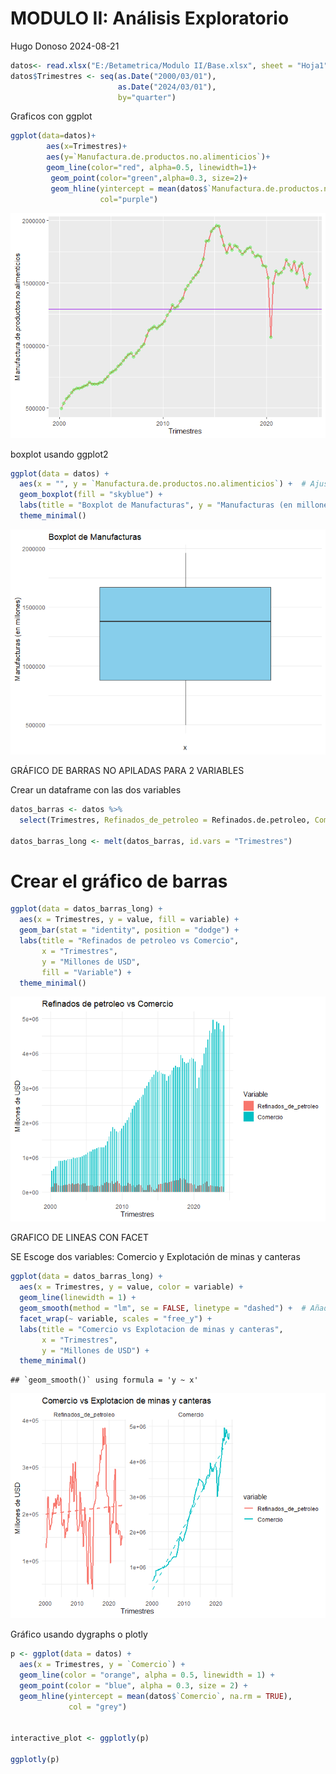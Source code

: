 MODULO II: Análisis Exploratorio
================
Hugo Donoso
2024-08-21

``` r
datos<- read.xlsx("E:/Betametrica/Modulo II/Base.xlsx", sheet = "Hoja1", detectDates = T )
datos$Trimestres <- seq(as.Date("2000/03/01"),
                        as.Date("2024/03/01"), 
                        by="quarter")
```

Graficos con ggplot

``` r
ggplot(data=datos)+
        aes(x=Trimestres)+
        aes(y=`Manufactura.de.productos.no.alimenticios`)+
        geom_line(color="red", alpha=0.5, linewidth=1)+
         geom_point(color="green",alpha=0.3, size=2)+
         geom_hline(yintercept = mean(datos$`Manufactura.de.productos.no.alimenticios`,na.rm = TRUE),
                    col="purple")
```

![](MODULO_2_Hugo_Donoso_files/figure-gfm/unnamed-chunk-2-1.png)<!-- -->

boxplot usando ggplot2

``` r
ggplot(data = datos) +
  aes(x = "", y = `Manufactura.de.productos.no.alimenticios`) +  # Ajusta el nombre de la columna según tus datos
  geom_boxplot(fill = "skyblue") +
  labs(title = "Boxplot de Manufacturas", y = "Manufacturas (en millones)") +
  theme_minimal()
```

![](MODULO_2_Hugo_Donoso_files/figure-gfm/unnamed-chunk-3-1.png)<!-- -->

GRÁFICO DE BARRAS NO APILADAS PARA 2 VARIABLES

Crear un dataframe con las dos variables

``` r
datos_barras <- datos %>%
  select(Trimestres, Refinados_de_petroleo = Refinados.de.petroleo, Comercio = `Comercio`)

datos_barras_long <- melt(datos_barras, id.vars = "Trimestres")
```

# Crear el gráfico de barras

``` r
ggplot(data = datos_barras_long) +
  aes(x = Trimestres, y = value, fill = variable) +
  geom_bar(stat = "identity", position = "dodge") +
  labs(title = "Refinados de petroleo vs Comercio",
       x = "Trimestres",
       y = "Millones de USD",
       fill = "Variable") +
  theme_minimal()
```

![](MODULO_2_Hugo_Donoso_files/figure-gfm/unnamed-chunk-5-1.png)<!-- -->

GRAFICO DE LINEAS CON FACET

SE Escoge dos variables: Comercio y Explotación de minas y canteras

``` r
ggplot(data = datos_barras_long) +
  aes(x = Trimestres, y = value, color = variable) +
  geom_line(linewidth = 1) +
  geom_smooth(method = "lm", se = FALSE, linetype = "dashed") +  # Añadir línea de tendencia
  facet_wrap(~ variable, scales = "free_y") +
  labs(title = "Comercio vs Explotacion de minas y canteras",
       x = "Trimestres",
       y = "Millones de USD") +
  theme_minimal()
```

    ## `geom_smooth()` using formula = 'y ~ x'

![](MODULO_2_Hugo_Donoso_files/figure-gfm/unnamed-chunk-6-1.png)<!-- -->

Gráfico usando dygraphs o plotly

``` r
p <- ggplot(data = datos) +
  aes(x = Trimestres, y = `Comercio`) +
  geom_line(color = "orange", alpha = 0.5, linewidth = 1) +
  geom_point(color = "blue", alpha = 0.3, size = 2) +
  geom_hline(yintercept = mean(datos$`Comercio`, na.rm = TRUE),
             col = "grey")


interactive_plot <- ggplotly(p)

ggplotly(p)
```

<div class="plotly html-widget html-fill-item-overflow-hidden html-fill-item" id="htmlwidget-e933deffce6254d5f546" style="width:672px;height:480px;"></div>
<script type="application/json" data-for="htmlwidget-e933deffce6254d5f546">{"x":{"data":[{"x":[11017,11109,11201,11292,11382,11474,11566,11657,11747,11839,11931,12022,12112,12204,12296,12387,12478,12570,12662,12753,12843,12935,13027,13118,13208,13300,13392,13483,13573,13665,13757,13848,13939,14031,14123,14214,14304,14396,14488,14579,14669,14761,14853,14944,15034,15126,15218,15309,15400,15492,15584,15675,15765,15857,15949,16040,16130,16222,16314,16405,16495,16587,16679,16770,16861,16953,17045,17136,17226,17318,17410,17501,17591,17683,17775,17866,17956,18048,18140,18231,18322,18414,18506,18597,18687,18779,18871,18962,19052,19144,19236,19327,19417,19509,19601,19692,19783],"y":[597859.04607693595,654456.98135304602,721966.59605116502,736874.324411751,885445.66409305797,888402.86730448599,893275.74507279706,922498.52730909002,908748.67116619204,936588.94608542998,936974.66681764205,937459.17078012903,989891.17772632302,974342.88148232806,985226.13078304299,1002537.5248533899,992314.88980320701,1022889.7468617799,1050948.46786972,1077894.30385557,1132936.4507506201,1157745.0396688001,1158950.3428507801,1212753.8450088601,1230857.56148665,1256640.72489596,1282933.9098034899,1280103.0594873601,1280289.25406183,1285025.3119027901,1341404.7002612001,1454865.7998506301,1596562.76929815,1735431.59830658,1860970.1360877,1809749.87926985,1736936.52242592,1719153.3214402299,1754868.8524072999,1817929.4931048299,1902760.2170696401,1981970.94897333,2062002.9346268401,2147666.0050074402,2287481.7878958099,2396170.91381831,2481103.8768650298,2576756.83039233,2644103.6092694299,2704586.7760557402,2748632.3190509002,2795993.5532102999,2989784.31102882,3055742.6913779601,3163439.8625829602,3244629.2402410801,3308610.28015737,3385186.72060426,3499508.4612524398,3462708.0542613701,3482807.12237775,3438336.90146446,3410041.4463350698,3397826.1397694498,3210087.5138594098,3337168.3799733901,3381448.38844166,3497470.1465373598,3577847.76991498,3631273.9227296999,3597984.4530052198,3596814.3726509102,3951708.1509743901,3854142.68502616,3743401.0520483302,3699622.1119511798,3739000.6260189102,3829329.1164277499,3872594.0195836602,3835762.2379713301,3753050.64932627,2993465.3763209502,3299283.4129672302,3556615.5613876302,3654158.1086917599,3990411.9091044501,4169258.3586398,4400528.6235628398,4651384.18324262,4591801.9557489399,4958755.3996510999,4696958.4613573505,4905219.1490892703,4863496.6132159997,4693909.1267459802,4619885.34824319,4804580.7535879603],"text":["Trimestres: 2000-03-01<br />Comercio:  597859.0","Trimestres: 2000-06-01<br />Comercio:  654457.0","Trimestres: 2000-09-01<br />Comercio:  721966.6","Trimestres: 2000-12-01<br />Comercio:  736874.3","Trimestres: 2001-03-01<br />Comercio:  885445.7","Trimestres: 2001-06-01<br />Comercio:  888402.9","Trimestres: 2001-09-01<br />Comercio:  893275.7","Trimestres: 2001-12-01<br />Comercio:  922498.5","Trimestres: 2002-03-01<br />Comercio:  908748.7","Trimestres: 2002-06-01<br />Comercio:  936588.9","Trimestres: 2002-09-01<br />Comercio:  936974.7","Trimestres: 2002-12-01<br />Comercio:  937459.2","Trimestres: 2003-03-01<br />Comercio:  989891.2","Trimestres: 2003-06-01<br />Comercio:  974342.9","Trimestres: 2003-09-01<br />Comercio:  985226.1","Trimestres: 2003-12-01<br />Comercio: 1002537.5","Trimestres: 2004-03-01<br />Comercio:  992314.9","Trimestres: 2004-06-01<br />Comercio: 1022889.7","Trimestres: 2004-09-01<br />Comercio: 1050948.5","Trimestres: 2004-12-01<br />Comercio: 1077894.3","Trimestres: 2005-03-01<br />Comercio: 1132936.5","Trimestres: 2005-06-01<br />Comercio: 1157745.0","Trimestres: 2005-09-01<br />Comercio: 1158950.3","Trimestres: 2005-12-01<br />Comercio: 1212753.8","Trimestres: 2006-03-01<br />Comercio: 1230857.6","Trimestres: 2006-06-01<br />Comercio: 1256640.7","Trimestres: 2006-09-01<br />Comercio: 1282933.9","Trimestres: 2006-12-01<br />Comercio: 1280103.1","Trimestres: 2007-03-01<br />Comercio: 1280289.3","Trimestres: 2007-06-01<br />Comercio: 1285025.3","Trimestres: 2007-09-01<br />Comercio: 1341404.7","Trimestres: 2007-12-01<br />Comercio: 1454865.8","Trimestres: 2008-03-01<br />Comercio: 1596562.8","Trimestres: 2008-06-01<br />Comercio: 1735431.6","Trimestres: 2008-09-01<br />Comercio: 1860970.1","Trimestres: 2008-12-01<br />Comercio: 1809749.9","Trimestres: 2009-03-01<br />Comercio: 1736936.5","Trimestres: 2009-06-01<br />Comercio: 1719153.3","Trimestres: 2009-09-01<br />Comercio: 1754868.9","Trimestres: 2009-12-01<br />Comercio: 1817929.5","Trimestres: 2010-03-01<br />Comercio: 1902760.2","Trimestres: 2010-06-01<br />Comercio: 1981970.9","Trimestres: 2010-09-01<br />Comercio: 2062002.9","Trimestres: 2010-12-01<br />Comercio: 2147666.0","Trimestres: 2011-03-01<br />Comercio: 2287481.8","Trimestres: 2011-06-01<br />Comercio: 2396170.9","Trimestres: 2011-09-01<br />Comercio: 2481103.9","Trimestres: 2011-12-01<br />Comercio: 2576756.8","Trimestres: 2012-03-01<br />Comercio: 2644103.6","Trimestres: 2012-06-01<br />Comercio: 2704586.8","Trimestres: 2012-09-01<br />Comercio: 2748632.3","Trimestres: 2012-12-01<br />Comercio: 2795993.6","Trimestres: 2013-03-01<br />Comercio: 2989784.3","Trimestres: 2013-06-01<br />Comercio: 3055742.7","Trimestres: 2013-09-01<br />Comercio: 3163439.9","Trimestres: 2013-12-01<br />Comercio: 3244629.2","Trimestres: 2014-03-01<br />Comercio: 3308610.3","Trimestres: 2014-06-01<br />Comercio: 3385186.7","Trimestres: 2014-09-01<br />Comercio: 3499508.5","Trimestres: 2014-12-01<br />Comercio: 3462708.1","Trimestres: 2015-03-01<br />Comercio: 3482807.1","Trimestres: 2015-06-01<br />Comercio: 3438336.9","Trimestres: 2015-09-01<br />Comercio: 3410041.4","Trimestres: 2015-12-01<br />Comercio: 3397826.1","Trimestres: 2016-03-01<br />Comercio: 3210087.5","Trimestres: 2016-06-01<br />Comercio: 3337168.4","Trimestres: 2016-09-01<br />Comercio: 3381448.4","Trimestres: 2016-12-01<br />Comercio: 3497470.1","Trimestres: 2017-03-01<br />Comercio: 3577847.8","Trimestres: 2017-06-01<br />Comercio: 3631273.9","Trimestres: 2017-09-01<br />Comercio: 3597984.5","Trimestres: 2017-12-01<br />Comercio: 3596814.4","Trimestres: 2018-03-01<br />Comercio: 3951708.2","Trimestres: 2018-06-01<br />Comercio: 3854142.7","Trimestres: 2018-09-01<br />Comercio: 3743401.1","Trimestres: 2018-12-01<br />Comercio: 3699622.1","Trimestres: 2019-03-01<br />Comercio: 3739000.6","Trimestres: 2019-06-01<br />Comercio: 3829329.1","Trimestres: 2019-09-01<br />Comercio: 3872594.0","Trimestres: 2019-12-01<br />Comercio: 3835762.2","Trimestres: 2020-03-01<br />Comercio: 3753050.6","Trimestres: 2020-06-01<br />Comercio: 2993465.4","Trimestres: 2020-09-01<br />Comercio: 3299283.4","Trimestres: 2020-12-01<br />Comercio: 3556615.6","Trimestres: 2021-03-01<br />Comercio: 3654158.1","Trimestres: 2021-06-01<br />Comercio: 3990411.9","Trimestres: 2021-09-01<br />Comercio: 4169258.4","Trimestres: 2021-12-01<br />Comercio: 4400528.6","Trimestres: 2022-03-01<br />Comercio: 4651384.2","Trimestres: 2022-06-01<br />Comercio: 4591802.0","Trimestres: 2022-09-01<br />Comercio: 4958755.4","Trimestres: 2022-12-01<br />Comercio: 4696958.5","Trimestres: 2023-03-01<br />Comercio: 4905219.1","Trimestres: 2023-06-01<br />Comercio: 4863496.6","Trimestres: 2023-09-01<br />Comercio: 4693909.1","Trimestres: 2023-12-01<br />Comercio: 4619885.3","Trimestres: 2024-03-01<br />Comercio: 4804580.8"],"type":"scatter","mode":"lines+markers","line":{"width":3.7795275590551185,"color":"rgba(255,165,0,0.5)","dash":"solid"},"hoveron":"points","showlegend":false,"xaxis":"x","yaxis":"y","hoverinfo":"text","marker":{"autocolorscale":false,"color":"rgba(0,0,255,1)","opacity":0.29999999999999999,"size":7.559055118110237,"symbol":"circle","line":{"width":1.8897637795275593,"color":"rgba(0,0,255,1)"}},"frame":null},{"x":[10578.700000000001,20221.299999999999],"y":[2543803.8540599216,2543803.8540599216],"text":"yintercept: 2543804","type":"scatter","mode":"lines","line":{"width":1.8897637795275593,"color":"rgba(190,190,190,1)","dash":"solid"},"hoveron":"points","showlegend":false,"xaxis":"x","yaxis":"y","hoverinfo":"text","frame":null}],"layout":{"margin":{"t":26.228310502283104,"r":7.3059360730593621,"b":40.182648401826491,"l":54.794520547945211},"plot_bgcolor":"rgba(235,235,235,1)","paper_bgcolor":"rgba(255,255,255,1)","font":{"color":"rgba(0,0,0,1)","family":"","size":14.611872146118724},"xaxis":{"domain":[0,1],"automargin":true,"type":"linear","autorange":false,"range":[10578.700000000001,20221.299999999999],"tickmode":"array","ticktext":["2000","2010","2020"],"tickvals":[10957,14610,18262],"categoryorder":"array","categoryarray":["2000","2010","2020"],"nticks":null,"ticks":"outside","tickcolor":"rgba(51,51,51,1)","ticklen":3.6529680365296811,"tickwidth":0.66417600664176002,"showticklabels":true,"tickfont":{"color":"rgba(77,77,77,1)","family":"","size":11.68949771689498},"tickangle":-0,"showline":false,"linecolor":null,"linewidth":0,"showgrid":true,"gridcolor":"rgba(255,255,255,1)","gridwidth":0.66417600664176002,"zeroline":false,"anchor":"y","title":{"text":"Trimestres","font":{"color":"rgba(0,0,0,1)","family":"","size":14.611872146118724}},"hoverformat":".2f"},"yaxis":{"domain":[0,1],"automargin":true,"type":"linear","autorange":false,"range":[379814.22839822771,5176800.2173298085],"tickmode":"array","ticktext":["1e+06","2e+06","3e+06","4e+06","5e+06"],"tickvals":[1000000,2000000,3000000,4000000,5000000],"categoryorder":"array","categoryarray":["1e+06","2e+06","3e+06","4e+06","5e+06"],"nticks":null,"ticks":"outside","tickcolor":"rgba(51,51,51,1)","ticklen":3.6529680365296811,"tickwidth":0.66417600664176002,"showticklabels":true,"tickfont":{"color":"rgba(77,77,77,1)","family":"","size":11.68949771689498},"tickangle":-0,"showline":false,"linecolor":null,"linewidth":0,"showgrid":true,"gridcolor":"rgba(255,255,255,1)","gridwidth":0.66417600664176002,"zeroline":false,"anchor":"x","title":{"text":"Comercio","font":{"color":"rgba(0,0,0,1)","family":"","size":14.611872146118724}},"hoverformat":".2f"},"shapes":[{"type":"rect","fillcolor":null,"line":{"color":null,"width":0,"linetype":[]},"yref":"paper","xref":"paper","x0":0,"x1":1,"y0":0,"y1":1}],"showlegend":false,"legend":{"bgcolor":"rgba(255,255,255,1)","bordercolor":"transparent","borderwidth":1.8897637795275593,"font":{"color":"rgba(0,0,0,1)","family":"","size":11.68949771689498}},"hovermode":"closest","barmode":"relative"},"config":{"doubleClick":"reset","modeBarButtonsToAdd":["hoverclosest","hovercompare"],"showSendToCloud":false},"source":"A","attrs":{"1ae048e513d5":{"x":{},"y":{},"type":"scatter"},"1ae037306e09":{"x":{},"y":{}},"1ae01e6f2759":{"yintercept":{}}},"cur_data":"1ae048e513d5","visdat":{"1ae048e513d5":["function (y) ","x"],"1ae037306e09":["function (y) ","x"],"1ae01e6f2759":["function (y) ","x"]},"highlight":{"on":"plotly_click","persistent":false,"dynamic":false,"selectize":false,"opacityDim":0.20000000000000001,"selected":{"opacity":1},"debounce":0},"shinyEvents":["plotly_hover","plotly_click","plotly_selected","plotly_relayout","plotly_brushed","plotly_brushing","plotly_clickannotation","plotly_doubleclick","plotly_deselect","plotly_afterplot","plotly_sunburstclick"],"base_url":"https://plot.ly"},"evals":[],"jsHooks":[]}</script>
